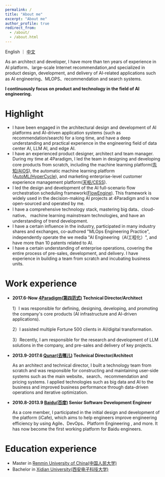 ```yaml
---
permalink: /
title: "About me"
excerpt: "About me"
author_profile: true
redirect_from: 
  - /about/
  - /about.html
---
```


English ｜ [中文](/cn)

As an architect and developer, I have more than ten years of experience in AI platform、large-scale Internet recommendation,and specialized in product design, development, and delivery of AI-related applications such as AI engineering、MLOPS、recommendation and search systems.

**I continuously focus on product and technology in the field of AI engineering.**

Highlight
======
* I have been engaged in the architectural design and development of AI platforms and AI-driven application systems (such as recommendation/search) for a long time, and have a deep understanding and practical experience in the engineering field of data center AI, LLM AI, and edge AI.
* I have an experienced product designer, architect and team manager.  During my time at 4Paradigm, I led the team in designing and developing core products from scratch, including the machine learning platform([先知/AIOS](https://en.4paradigm.com/product/aios.html)), the automatic machine learning platform ([AutoML/HyperCycle](https://en.4paradigm.com/product/hypercycle.html)), and marketing enterprise-level customer experience management platform([天枢/CESS](https://en.4paradigm.com/product/cess.html)).
* I led the design and development of the AI full-scenario flow orchestration scheduling framework([FlowEngine](http://flow-engine.github.io)). This framework is widely used in the decision-making AI projects at 4Paradigm and is now open-sourced and operated by me.
* I have a comprehensive technology stack, mastering big data、cloud-native、 machine learning mainstream technologies, and have an understanding of trend development.
* I have a certain influence in the industry, participated in many industry shares and exchanges, co-authored "MLOps Engineering Practice", independently operate the we media "AI Engineering（AI工程化）", and have more than 10 patents related to AI.
* I have a certain understanding of enterprise operations, covering the entire process of pre-sales, development, and delivery. I have experience in building a team from scratch and incubating business units.

Work experience
======
* **2017.6-Now  [4Paradigm(第四范式)](http://www.4paradigm.com) Technical Director/Architect**

  1）I was responsible for defining, designing, developing, and promoting the company's core products (AI infrastructure and AI-driven applications).

  2）I assisted multiple Fortune 500 clients in AI/digital transformation.

  3）Recently, I am responsible for the research and development of LLM solutions in the company, and pre-sales and delivery of key projects.

* **2013.9-2017.6  [Qunar(去哪儿)](http://www.qunar.com) Technical Director/Architect**

  As an architect and technical director, I built a technology team from scratch and was responsible for constructing and maintaining user-side systems such as the main website、search、recommendation and pricing systems. I applied technologies such as big data and AI to the business and improved business performance through data-driven operations and iterative optimization.

* **2010.8-2013.9 [Baidu(百度)](https://www.baidu.com/) Senior Software Development Engineer**

  As a core member, I participated in the initial design and development of the platform (iCafe), which aims to help engineers improve engineering efficiency by using Agile、DevOps、Platform Engineering , and more. It has now become the first working platform for Baidu engineers.

Education experience
======
* Master in [Renmin University of China(中国人民大学)](https://www.ruc.edu.cn/)
* Bachelor in [Xidian University(西安电子科技大学)](https://www.xidian.edu.cn/)


